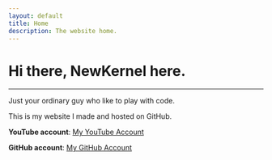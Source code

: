 ```yaml
---
layout: default
title: Home
description: The website home.
---
```


# Hi there, NewKernel here.
* * *
Just your ordinary guy who like to play with code.

This is my website I made and hosted on GitHub.

**YouTube account**: [My YouTube Account](https://youtube.com/@NewKernel)

**GitHub account**: [My GitHub Account](https://github.com/KernelNew)
